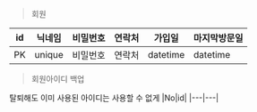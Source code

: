 > 회원

|id|닉네임|비밀번호|연락처|가입일|마지막방문일|
|---|---|---|---|---|---|
|PK|unique|비밀번호|연락처|datetime|datetime|

> 회원아이디 백업

탈퇴해도 이미 사용된 아이디는 사용할 수 없게
|No|id|
|---|---|